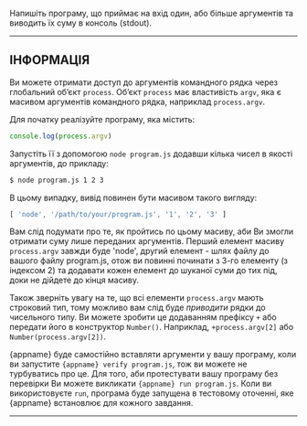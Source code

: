 Напишіть програму, що приймає на вхід один, або більше аргументів та виводить їх суму в консоль (stdout).

----------------------------------------------------------------------
## ІНФОРМАЦІЯ

Ви можете отримати доступ до аргументів командного рядка через глобальний об’єкт `process`. Об’єкт `process` має властивість `argv`, яка є масивом аргументів командного рядка, наприклад `process.argv`.

Для початку реалізуйте програму, яка містить:

```js
console.log(process.argv)
```

Запустіть її з допомогою `node program.js` додавши кілька чисел в якості аргументів, до прикладу:

```sh
$ node program.js 1 2 3
```

В цьому випадку, вивід повинен бути масивом такого вигляду:

```js
[ 'node', '/path/to/your/program.js', '1', '2', '3' ]
```

Вам слід подумати про те, як пройтись по цьому масиву, аби Ви змогли отримати суму лише переданих аргументів. Перший елемент масиву `process.argv` завжди буде 'node', другий елемент - шлях файлу до вашого файлу program.js, отож ви повинні починати з 3-го елементу (з індексом 2) та додавати кожен елемент до шуканої суми до тих під, доки не дійдете до кінця масиву.

Також зверніть увагу на те, що всі елементи `process.argv` мають строковий тип, тому можливо вам слід буде *приводити* рядки до чисельного типу. Ви можете зробити це додаванням префіксу `+` або передати його в конструктор `Number()`. Наприклад,  `+process.argv[2]` або `Number(process.argv[2])`.

{appname} буде самостійно вставляти аргументи у вашу програму, коли ви запустите `{appname} verify program.js`, тож ви можете не турбуватись про це. Для того, аби протестувати вашу програму без перевірки Ви можете викликати `{appname} run program.js`. Коли ви використовуєте `run`, програма буде запущена в тестовому оточенні, яке {appname} встановлює для кожного завдання.

----------------------------------------------------------------------
